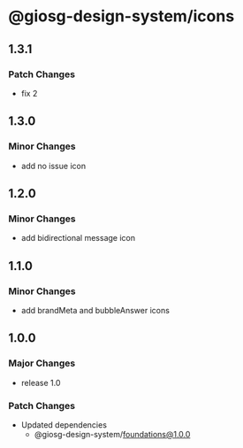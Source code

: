 # @giosg-design-system/icons

## 1.3.1

### Patch Changes

- fix 2

## 1.3.0

### Minor Changes

- add no issue icon

## 1.2.0

### Minor Changes

- add bidirectional message icon

## 1.1.0

### Minor Changes

- add brandMeta and bubbleAnswer icons

## 1.0.0

### Major Changes

- release 1.0

### Patch Changes

- Updated dependencies
  - @giosg-design-system/foundations@1.0.0
